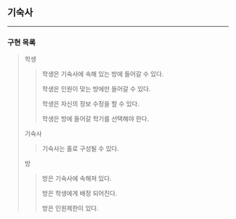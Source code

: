 기숙사
-

---

### 구현 목록

>  학생
> > 학생은 기숙사에 속해 있는 방에 들어갈 수 있다.
> > 
> > 학생은 인원이 맞는 방에만 들어갈 수 있다.
> >
> > 학생은 자신의 정보 수정을 할 수 있다.
> > 
> > 학생은 방에 들어갈 학기를 선택해야 한다.
> 
> 기숙사
> > 기숙사는 홀로 구성될 수 있다.
> 
> 방
> > 방은 기숙사에 속해져 있다.
> >
> > 방은 학생에게 배정 되어진다.
> > 
> > 방은 인원제한이 있다.
>